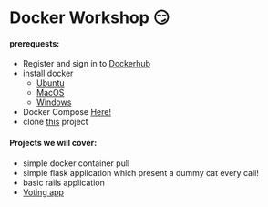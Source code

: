 # Docker Workshop :smirk:

#### prerequests:
 - Register and sign in to [Dockerhub](hub.docker.com)
 - install docker
   - [Ubuntu](https://docs.docker.com/install/linux/docker-ce/ubuntu/)
   - [MacOS](https://hub.docker.com/?overlay=onboarding)
   - [Windows](https://hub.docker.com/?overlay=onboarding)
 - Docker Compose [Here!](https://docs.docker.com/compose/install/)
 - clone [this](https://github.com/Om3rr/dockerWorkshop) project


#### Projects we will cover:
 - simple docker container pull
 - simple flask application which present a dummy cat every call!
 - basic rails application
 - [Voting app](https://github.com/dockersamples/example-voting-app)
